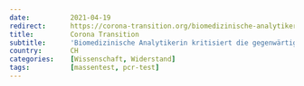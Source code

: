 ```yaml
---
date:          2021-04-19
redirect:      https://corona-transition.org/biomedizinische-analytikerin-kritisiert-die-gegenwartige-teststrategie-scharf
title:         Corona Transition
subtitle:      'Biomedizinische Analytikerin kritisiert die gegenwärtige Teststrategie scharf'
country:       CH
categories:    [Wissenschaft, Widerstand]
tags:          [massentest, pcr-test]
---
```


